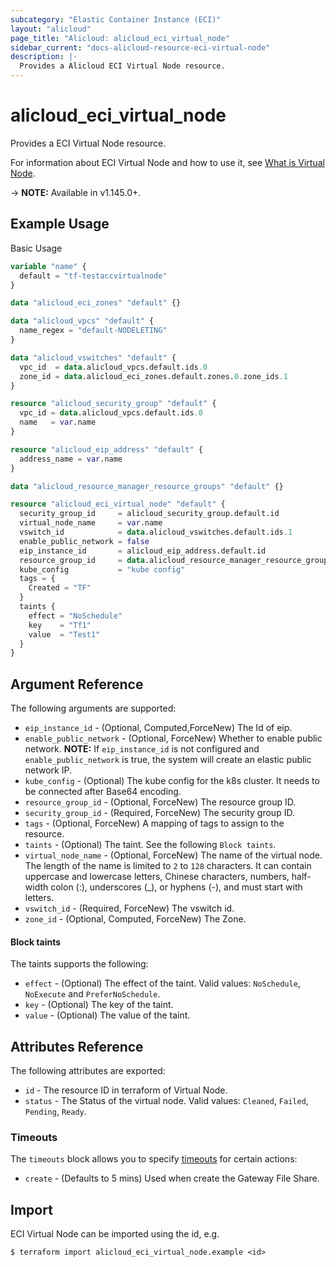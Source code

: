 ```yaml
---
subcategory: "Elastic Container Instance (ECI)"
layout: "alicloud"
page_title: "Alicloud: alicloud_eci_virtual_node"
sidebar_current: "docs-alicloud-resource-eci-virtual-node"
description: |- 
  Provides a Alicloud ECI Virtual Node resource.
---
```


# alicloud\_eci\_virtual\_node

Provides a ECI Virtual Node resource.

For information about ECI Virtual Node and how to use it, see [What is Virtual Node](https://www.alibabacloud.com/help/en/doc-detail/89129.html).

-> **NOTE:** Available in v1.145.0+.

## Example Usage

Basic Usage

```terraform
variable "name" {
  default = "tf-testaccvirtualnode"
}

data "alicloud_eci_zones" "default" {}

data "alicloud_vpcs" "default" {
  name_regex = "default-NODELETING"
}

data "alicloud_vswitches" "default" {
  vpc_id  = data.alicloud_vpcs.default.ids.0
  zone_id = data.alicloud_eci_zones.default.zones.0.zone_ids.1
}

resource "alicloud_security_group" "default" {
  vpc_id = data.alicloud_vpcs.default.ids.0
  name   = var.name
}

resource "alicloud_eip_address" "default" {
  address_name = var.name
}

data "alicloud_resource_manager_resource_groups" "default" {}

resource "alicloud_eci_virtual_node" "default" {
  security_group_id     = alicloud_security_group.default.id
  virtual_node_name     = var.name
  vswitch_id            = data.alicloud_vswitches.default.ids.1
  enable_public_network = false
  eip_instance_id       = alicloud_eip_address.default.id
  resource_group_id     = data.alicloud_resource_manager_resource_groups.default.groups.0.id
  kube_config           = "kube config"
  tags = {
    Created = "TF"
  }
  taints {
    effect = "NoSchedule"
    key    = "Tf1"
    value  = "Test1"
  }
}
```

## Argument Reference

The following arguments are supported:

* `eip_instance_id` - (Optional, Computed,ForceNew) The Id of eip.
* `enable_public_network` - (Optional, ForceNew) Whether to enable public network. **NOTE:** If `eip_instance_id` is not configured and `enable_public_network` is true, the system will create an elastic public network IP.
* `kube_config` - (Optional) The kube config for the k8s cluster. It needs to be connected after Base64 encoding.
* `resource_group_id` - (Optional, ForceNew) The resource group ID. 
* `security_group_id` - (Required, ForceNew) The security group ID.
* `tags` - (Optional, ForceNew) A mapping of tags to assign to the resource.
* `taints` - (Optional) The taint. See the following `Block taints`.
* `virtual_node_name` - (Optional, ForceNew) The name of the virtual node. The length of the name is limited to `2` to `128` characters. It can contain uppercase and lowercase letters, Chinese characters, numbers, half-width colon (:), underscores (_), or hyphens (-), and must start with letters.
* `vswitch_id` - (Required, ForceNew) The vswitch id.
* `zone_id` - (Optional, Computed, ForceNew) The Zone.

#### Block taints

The taints supports the following:

* `effect` - (Optional) The effect of the taint. Valid values: `NoSchedule`, `NoExecute` and `PreferNoSchedule`.
* `key` - (Optional) The key of the taint.
* `value` - (Optional) The value of the taint.

## Attributes Reference

The following attributes are exported:

* `id` - The resource ID in terraform of Virtual Node.
* `status` - The Status of the virtual node. Valid values: `Cleaned`, `Failed`, `Pending`, `Ready`.

### Timeouts

The `timeouts` block allows you to
specify [timeouts](https://www.terraform.io/docs/configuration-0-11/resources.html#timeouts) for certain actions:

* `create` - (Defaults to 5 mins) Used when create the Gateway File Share.

## Import

ECI Virtual Node can be imported using the id, e.g.

```shell
$ terraform import alicloud_eci_virtual_node.example <id>
```